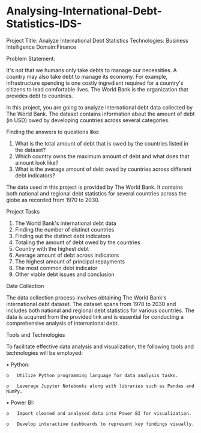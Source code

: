 # Analysing-International-Debt-Statistics-IDS-

Project Title: Analyze International Debt Statistics
Technologies: Business Intelligence
Domain:Finance

Problem Statement:

It's not that we humans only take debts to manage our necessities. A country may also take debt to manage its economy. For example, infrastructure spending is one costly ingredient required for a country's citizens to lead comfortable lives. The World Bank is the organization that provides debt to countries.

In this project, you are going to analyze international debt data collected by The World Bank. The dataset contains information about the amount of debt (in USD) owed by developing countries across several categories. 

Finding the answers to questions like:

1. What is the total amount of debt that is owed by the countries listed in the dataset?
2. Which country owns the maximum amount of debt and what does that amount look like?
3. What is the average amount of debt owed by countries across different debt indicators?
   
The data used in this project is provided by The World Bank. It contains both national and regional debt statistics for several countries across the globe as recorded from 1970 to 2030.

Project Tasks
1. The World Bank's international debt data
2. Finding the number of distinct countries
3. Finding out the distinct debt indicators
4. Totaling the amount of debt owed by the countries
5. Country with the highest debt
6. Average amount of debt across indicators
7. The highest amount of principal repayments
8. The most common debt indicator
9. Other viable debt issues and conclusion

Data Collection

The data collection process involves obtaining The World Bank's international debt dataset. The dataset spans from 1970 to 2030 and includes both national and regional debt statistics for various countries. The data is acquired from the provided link and is essential for conducting a comprehensive analysis of international debt.

Tools and Technologies

To facilitate effective data analysis and visualization, the following tools and technologies will be employed: 

•	Python: 

    o	Utilize Python programming language for data analysis tasks.
    
    o	Leverage Jupyter Notebooks along with libraries such as Pandas and NumPy.
    
•	Power BI: 

    o	Import cleaned and analysed data into Power BI for visualization.
    
    o	Develop interactive dashboards to represent key findings visually. 
     
